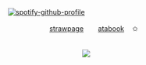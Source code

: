ㅤㅤㅤ  [![spotify-github-profile](https://spotify-github-profile.kittinanx.com/api/view?uid=wjdes5kajmt1gqhbzctuzbgid&cover_image=true&theme=novatorem&show_offline=false&background_color=121212&interchange=false&bar_color=53b14f&bar_color_cover=false)](https://spotify-github-profile.kittinanx.com/api/view?uid=wjdes5kajmt1gqhbzctuzbgid&redirect=true)
 ㅤㅤ
  ㅤㅤ

ㅤㅤㅤ ㅤㅤ  ㅤㅤㅤ ㅤ[strawpage](https://searlert.straw.page/)ㅤ     ㅤ[atabook](https://beomran.atabook.org/)ㅤ   ✩⠀⠀
 ㅤㅤ
 ㅤㅤㅤ ㅤㅤ  ㅤㅤㅤ ㅤ
 ㅤㅤㅤ ㅤㅤ  ㅤㅤㅤ ㅤ

ㅤㅤㅤ ㅤㅤ  ㅤㅤㅤ ㅤ  ㅤㅤ ㅤ ㅤ ![](https://64.media.tumblr.com/8d525aed7f58a499e91ca9b070dcdcb6/35406bf3e6615328-1f/s75x75_c1/f0a5c79f9bb3d7e95e4f9000c8c8ccaffd41dce2.webp)
  ㅤㅤ


 ㅤㅤ

